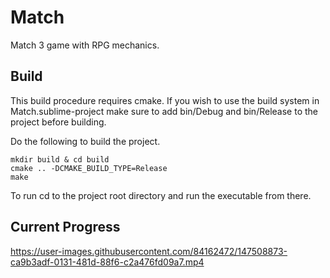 # Match
Match 3 game with RPG mechanics.

## Build
This build procedure requires cmake.  If you wish to use the build system in Match.sublime-project make sure to add bin/Debug and bin/Release to the project before building.

Do the following to build the project.

    mkdir build & cd build
    cmake .. -DCMAKE_BUILD_TYPE=Release
    make

To run cd to the project root directory and run the executable from there. 

## Current Progress
https://user-images.githubusercontent.com/84162472/147508873-ca9b3adf-0131-481d-88f6-c2a476fd09a7.mp4